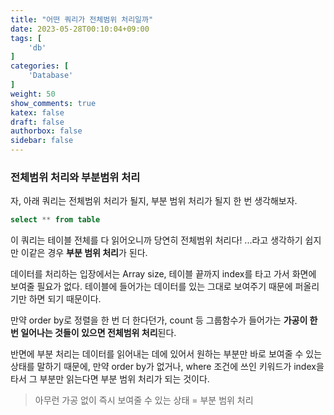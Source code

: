 ```yaml
---
title: "어떤 쿼리가 전체범위 처리일까"
date: 2023-05-28T00:10:04+09:00
tags: [
    'db'
]
categories: [
    'Database'
]
weight: 50
show_comments: true
katex: false
draft: false
authorbox: false
sidebar: false
---
```


### 전체범위 처리와 부분범위 처리

자, 아래 쿼리는 전체범위 처리가 될지, 부분 범위 처리가 될지 한 번 생각해보자.

```sql
select ** from table
```

이 쿼리는 테이블 전체를 다 읽어오니까 당연히 전체범위 처리다! ...라고 생각하기 쉽지만 이같은 경우 **부분 범위 처리**가 된다.

데이터를 처리하는 입장에서는 Array size, 테이블 끝까지 index를 타고 가서 화면에 보여줄 필요가 없다. 테이블에 들어가는 데이터를 있는 그대로 보여주기 때문에 퍼올리기만 하면 되기 때문이다.

만약 order by로 정렬을 한 번 더 한다던가,  count 등 그룹함수가 들어가는 **가공이 한 번 일어나는 것들이 있으면 전체범위 처리**된다.

반면에 부분 처리는 데이터를 읽어내는 데에 있어서 원하는 부분만 바로 보여줄 수 있는 상태를 말하기 때문에, 만약 order by가 없거나, where 조건에 쓰인 키워드가 index을 타서 그 부분만 읽는다면 부분 범위 처리가 되는 것이다.

> 아무런 가공 없이 즉시 보여줄 수 있는 상태 = 부분 범위 처리